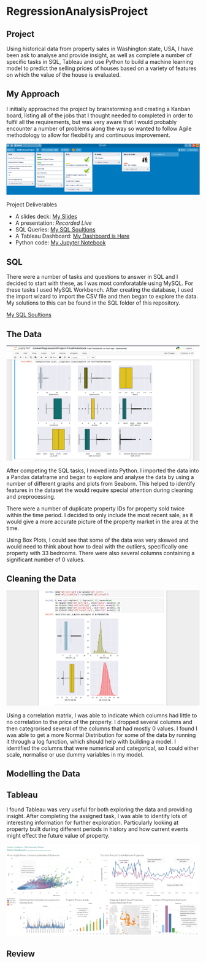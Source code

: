 # RegressionAnalysisProject

## Project

Using historical data from property sales in Washington state, USA, I have been ask to analyse and provide insight, as well as complete a number of specific tasks in SQL, Tableau and use Python to build a machine learning model to predict the selling prices of houses based on a variety of features on which the value of the house is evaluated.

## My Approach

I initially approached the project by brainstorming and creating a Kanban board, listing all of the jobs that I thought needed to completed in order to fulfil all the requirements, but was very aware that I would probably encounter a number of problems along the way so wanted to follow Agile methodology to allow for flexibility and continuous improvement.

![Alt text](Images/Kanban.png?raw=true "Kanban Board")


Project Deliverables

  *  A slides deck: [My Slides](https://docs.google.com/presentation/d/1aU0oN8-odVbOynBnhMiN4cmolKOtC3c3SeO_X2kwP5M/edit?usp=sharing)
  *  A presentation: *Recorded Live*
  * SQL Queries: [My SQL Soultions](https://github.com/surelybassy/RegressionAnalysisProject/blob/master/SQL%20Queries/SQL%20Tasks%20and%20Solutions.md)
  * A Tableau Dashboard: [My Dashboard is Here](https://public.tableau.com/profile/andrew.ashdown#!/vizhome/MidBootcampProject-Story/AA-Mid-BootcampDashboard
)
  * Python code: [My Jupyter Notebook](https://github.com/surelybassy/RegressionAnalysisProject/blob/master/JupyterNotebooks/LinearRegressionProject-FinalNotebook.ipynb)


## SQL

There were a number of tasks and questions to answer in SQL and I decided to start with these, as I was most comforatable using MySQL. For these tasks I used MySQL Workbench. After creating the database, I used the import wizard to import the CSV file and then began to explore the data. My solutions to this can be found in the SQL folder of this repository.

[My SQL Soultions](https://github.com/surelybassy/RegressionAnalysisProject/blob/master/SQL%20Queries/SQL%20Tasks%20and%20Solutions.md)


## The Data

<img src="Images/PythonPic3.png" width="600" height="300"> 

After competing the SQL tasks, I moved into Python. I imported the data into a Pandas dataframe and began to explore and analyse the data by using a number of different graphs and plots from Seaborn. This helped to identify features in the dataset the would require special attention during  cleaning and preprocessing.

There were a number of duplicate property IDs for property sold twice within the time period. I decided to only include the most recent sale, as it would give a more accurate picture of the property market in the area at the time.

Using Box Plots, I could see that some of the data was very skewed and would need to think about how to deal with the outliers, specifically one property with 33 bedrooms. There were also several columns containing a significant number of 0 values. 


## Cleaning the Data

<img src="Images/PythonPic1.png" width="600" height="300">

Using a correlation matrix, I was able to indicate which columns had little to no correlation to the price of the property. I dropped several columns and then categrorised several of the columns that had mostly 0 values. I found I was able to get a more Normal Distribution for some of the data by running it through a log function, which should help with building a model. I identified the columns that were numerical and categorical, so I could either scale, normalise or use dummy variables in my model.


## Modelling the Data




## Tableau

I found Tableau was very useful for both exploring the data and providing insight. After completing the assigned task, I was able to identify lots of interesting information for further exploration. Particularly looking at property built during different periods in history and how current events might effect the future value of property.

![Alt text](Tableau/MainDashboard-Tableau.png?raw=true "MainDashboard")



## Review




